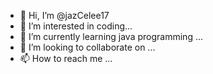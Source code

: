 - 👋 Hi, I’m @jazCelee17
- 👀 I’m interested in coding...
- 🌱 I’m currently learning java programming ...
- 💞️ I’m looking to collaborate on ...
- 📫 How to reach me ...

<!---
jazCelee17/jazCelee17 is a ✨ special ✨ repository because its `README.md` (this file) appears on your GitHub profile.
You can click the Preview link to take a look at your changes.
--->
